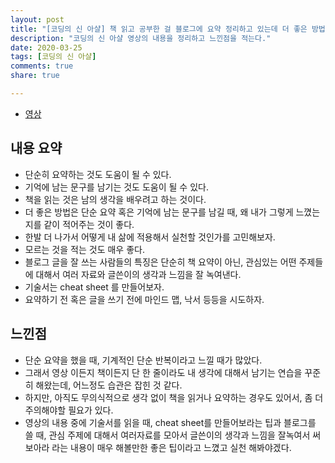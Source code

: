 ```yaml
---
layout: post
title: "[코딩의 신 아샬] 책 읽고 공부한 걸 블로그에 요약 정리하고 있는데 더 좋은 방법이 있을까요?"
description: "코딩의 신 아샬 영상의 내용을 정리하고 느낀점을 적는다."
date: 2020-03-25
tags: [코딩의 신 아샬]
comments: true
share: true

---
```




-   [영상](https://www.youtube.com/watch?v=FKNDKS4q80w&list=PLbdtsbZUwdeRVk-F-TgBYlvBzXfjIQO3o&index=141)

## 내용 요약

* 단순히 요약하는 것도 도움이 될 수 있다.
* 기억에 남는 문구를 남기는 것도 도움이 될 수 있다.
* 책을 읽는 것은 남의 생각을 배우려고 하는 것이다.
* 더 좋은 방법은 단순 요약 혹은 기억에 남는 문구를 남길 때, 왜 내가 그렇게 느꼈는지를 같이 적어주는 것이 좋다.
* 한발 더 나가서 어떻게 내 삶에 적용해서 실천할 것인가를 고민해보자.
* 모르는 것을 적는 것도 매우 좋다.
* 블로그 글을 잘 쓰는 사람들의 특징은 단순히 책 요약이 아닌, 관심있는 어떤 주제들에 대해서 여러 자료와 글쓴이의 생각과 느낌을 잘 녹여낸다.
* 기술서는 cheat sheet 를 만들어보자.
* 요약하기 전 혹은 글을 쓰기 전에 마인드 맵, 낙서 등등을 시도하자.



## 느낀점

* 단순 요약을 했을 때, 기계적인 단순 반복이라고 느낄 때가 많았다.
* 그래서 영상 이든지 책이든지 단 한 줄이라도 내 생각에 대해서 남기는 연습을 꾸준히 해왔는데, 어느정도 습관은 잡힌 것 같다.
* 하지만, 아직도 무의식적으로 생각 없이 책을 읽거나 요약하는 경우도 있어서, 좀 더 주의해야할 필요가 있다.
* 영상의 내용 중에 기술서를 읽을 때, cheat sheet를 만들어보라는 팁과 블로그를 쓸 때, 관심 주제에 대해서 여러자료를 모아서 글쓴이의 생각과 느낌을 잘녹여서 써보아라 라는 내용이 매우 해볼만한 좋은 팁이라고 느꼈고 실천 해봐야겠다.